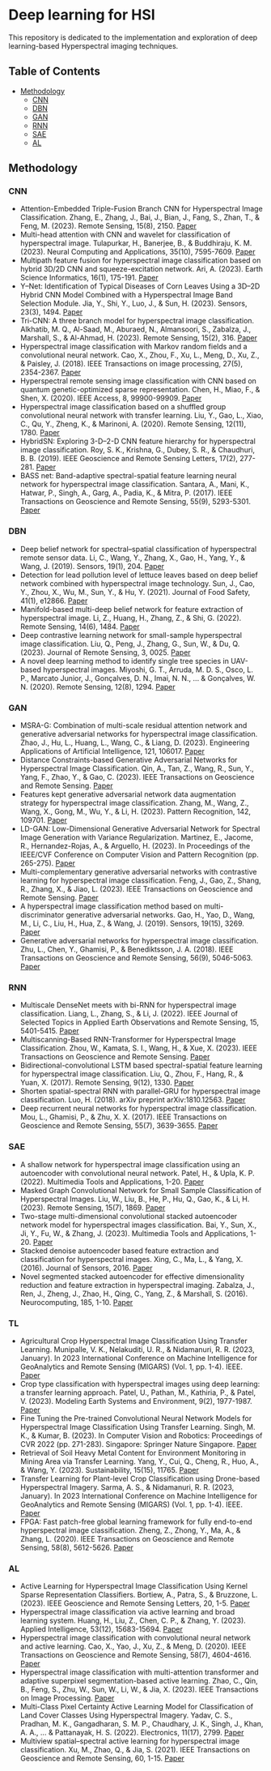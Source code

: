 # Deep learning for HSI 

This repository is dedicated to the implementation and exploration of deep learning-based Hyperspectral imaging techniques.

## Table of Contents

- [Methodology](#Methodology)
  - [CNN](#CNN)
  - [DBN](#DBN)
  - [GAN](#GAN)
  - [RNN](#RNN)
  - [SAE](#SAE)
  - [AL](#AL)

## Methodology
### CNN
- Attention-Embedded Triple-Fusion Branch CNN for Hyperspectral Image Classification. Zhang, E., Zhang, J., Bai, J., Bian, J., Fang, S., Zhan, T., & Feng, M. (2023). Remote Sensing, 15(8), 2150. [Paper](https://www.mdpi.com/2072-4292/15/8/2150)
- Multi-head attention with CNN and wavelet for classification of hyperspectral image. Tulapurkar, H., Banerjee, B., & Buddhiraju, K. M. (2023). Neural Computing and Applications, 35(10), 7595-7609. [Paper](https://link.springer.com/article/10.1007/s00521-022-08056-w)
- Multipath feature fusion for hyperspectral image classification based on hybrid 3D/2D CNN and squeeze-excitation network. Ari, A. (2023). Earth Science Informatics, 16(1), 175-191. [Paper](https://link.springer.com/article/10.1007/s12145-022-00929-x)
- Y–Net: Identification of Typical Diseases of Corn Leaves Using a 3D–2D Hybrid CNN Model Combined with a Hyperspectral Image Band Selection Module. Jia, Y., Shi, Y., Luo, J., & Sun, H. (2023).  Sensors, 23(3), 1494. [Paper](https://www.mdpi.com/1424-8220/23/3/1494)
- Tri-CNN: A three branch model for hyperspectral image classification. Alkhatib, M. Q., Al-Saad, M., Aburaed, N., Almansoori, S., Zabalza, J., Marshall, S., & Al-Ahmad, H. (2023). Remote Sensing, 15(2), 316. [Paper](https://www.mdpi.com/2072-4292/15/2/316)
- Hyperspectral image classification with Markov random fields and a convolutional neural network. Cao, X., Zhou, F., Xu, L., Meng, D., Xu, Z., & Paisley, J. (2018).  IEEE Transactions on image processing, 27(5), 2354-2367. [Paper](https://ieeexplore.ieee.org/abstract/document/8271995?casa_token=mw_PGeCVJPoAAAAA:7OZFdKbiabVAGmuqA3sxBxb3mJx6v_idye2mjr-35MGI31EMbbnYqJO0lT5UXMvKjEebgmJV_44)
- Hyperspectral remote sensing image classification with CNN based on quantum genetic-optimized sparse representation. Chen, H., Miao, F., & Shen, X. (2020). IEEE Access, 8, 99900-99909. [Paper](https://ieeexplore.ieee.org/abstract/document/9102316)
- Hyperspectral image classification based on a shuffled group convolutional neural network with transfer learning. Liu, Y., Gao, L., Xiao, C., Qu, Y., Zheng, K., & Marinoni, A. (2020).  Remote Sensing, 12(11), 1780. [Paper](https://www.mdpi.com/2072-4292/12/11/1780)
- HybridSN: Exploring 3-D–2-D CNN feature hierarchy for hyperspectral image classification. Roy, S. K., Krishna, G., Dubey, S. R., & Chaudhuri, B. B. (2019).  IEEE Geoscience and Remote Sensing Letters, 17(2), 277-281. [Paper](https://ieeexplore.ieee.org/abstract/document/8736016?casa_token=FozDjS84KHQAAAAA:3EWarYYhYPiicRDtmXkDJuBJKf9i96_9KSuNz3xYcQRwGtJbvpVLs8SkOLTCVcDiEGo7WbKZEjE)
- BASS net: Band-adaptive spectral-spatial feature learning neural network for hyperspectral image classification. Santara, A., Mani, K., Hatwar, P., Singh, A., Garg, A., Padia, K., & Mitra, P. (2017). IEEE Transactions on Geoscience and Remote Sensing, 55(9), 5293-5301. [Paper](https://ieeexplore.ieee.org/abstract/document/7938656?casa_token=RcwFltJfnRIAAAAA:TSyExi-ooE4JFVBfyEtRaupWakHMxAGYl2XTxV7a5mHLrLzrUoyf-A64WxlJcuoOty2s6kMr0PE)
### DBN
- Deep belief network for spectral–spatial classification of hyperspectral remote sensor data. Li, C., Wang, Y., Zhang, X., Gao, H., Yang, Y., & Wang, J. (2019).  Sensors, 19(1), 204. [Paper](https://www.mdpi.com/1424-8220/19/1/204)
- Detection for lead pollution level of lettuce leaves based on deep belief network combined with hyperspectral image technology. Sun, J., Cao, Y., Zhou, X., Wu, M., Sun, Y., & Hu, Y. (2021).  Journal of Food Safety, 41(1), e12866. [Paper](https://onlinelibrary.wiley.com/doi/full/10.1111/jfs.12866?casa_token=sdyleyKGyfgAAAAA%3Ab2sn_QyFvGLH_buDtFB2Ete0wVWCPK_LEwWZ9-Jz4hw9Gr74pgk93uOU_br-klp6jZzJYkrqADyg8I9Z)
- Manifold-based multi-deep belief network for feature extraction of hyperspectral image. Li, Z., Huang, H., Zhang, Z., & Shi, G. (2022).  Remote Sensing, 14(6), 1484. [Paper](https://www.mdpi.com/2072-4292/14/6/1484)
- Deep contrastive learning network for small-sample hyperspectral image classification. Liu, Q., Peng, J., Zhang, G., Sun, W., & Du, Q. (2023).  Journal of Remote Sensing, 3, 0025. [Paper](https://spj.science.org/doi/full/10.34133/remotesensing.0025)
- A novel deep learning method to identify single tree species in UAV-based hyperspectral images. Miyoshi, G. T., Arruda, M. D. S., Osco, L. P., Marcato Junior, J., Gonçalves, D. N., Imai, N. N., ... & Gonçalves, W. N. (2020). Remote Sensing, 12(8), 1294. [Paper](https://www.mdpi.com/2072-4292/12/8/1294)
### GAN
- MSRA-G: Combination of multi-scale residual attention network and generative adversarial networks for hyperspectral image classification. Zhao, J., Hu, L., Huang, L., Wang, C., & Liang, D. (2023). Engineering Applications of Artificial Intelligence, 121, 106017. [Paper](https://www.sciencedirect.com/science/article/pii/S0952197623002014?casa_token=1xHLKJAP7lwAAAAA:kYrwCEkMIKc2otHwH-UYGBt2ADUokh6pKpeO8GHZkVUsDlFhqSAY77c0DxCxXRE5KnZixxaNuSg)
- Distance Constraints-based Generative Adversarial Networks for Hyperspectral Image Classification. Qin, A., Tan, Z., Wang, R., Sun, Y., Yang, F., Zhao, Y., & Gao, C. (2023). IEEE Transactions on Geoscience and Remote Sensing. [Paper](https://ieeexplore.ieee.org/abstract/document/10122686?casa_token=7fMnY0oyA3YAAAAA:zG6NYErzxgFhWpbWpgpDZIMNsGj3y-gTUMYMzi3oPeVukqO--dX-24qjwMctbyYkJUNx7LakHng)
- Features kept generative adversarial network data augmentation strategy for hyperspectral image classification. Zhang, M., Wang, Z., Wang, X., Gong, M., Wu, Y., & Li, H. (2023).  Pattern Recognition, 142, 109701. [Paper](https://www.sciencedirect.com/science/article/pii/S0031320323003990?casa_token=053KxJsADqoAAAAA:yyFnelFXIO-NVnVkiVKjtGSTXCZQu0ICPUsxygqyCrcVBk6gVKhRUhr2I0p8UU-feBk6yWo3Ql4)
- LD-GAN: Low-Dimensional Generative Adversarial Network for Spectral Image Generation with Variance Regularization. Martinez, E., Jacome, R., Hernandez-Rojas, A., & Arguello, H. (2023).  In Proceedings of the IEEE/CVF Conference on Computer Vision and Pattern Recognition (pp. 265-275). [Paper](https://openaccess.thecvf.com/content/CVPR2023W/LatinX/html/Martinez_LD-GAN_Low-Dimensional_Generative_Adversarial_Network_for_Spectral_Image_Generation_With_CVPRW_2023_paper.html)
- Multi-complementary generative adversarial networks with contrastive learning for hyperspectral image classification. Feng, J., Gao, Z., Shang, R., Zhang, X., & Jiao, L. (2023).  IEEE Transactions on Geoscience and Remote Sensing. [Paper](https://ieeexplore.ieee.org/abstract/document/10225489?casa_token=1COGxqjhIssAAAAA:drlUFl2efT1iMlQr-aW5sgWfVrDZAD5vo3UmSBdmbX3zuDUrtXfXKJmkp7NFTS0_3-OKN3Pi1R0)
- A hyperspectral image classification method based on multi-discriminator generative adversarial networks. Gao, H., Yao, D., Wang, M., Li, C., Liu, H., Hua, Z., & Wang, J. (2019).  Sensors, 19(15), 3269. [Paper](https://www.mdpi.com/1424-8220/19/15/3269)
- Generative adversarial networks for hyperspectral image classification. Zhu, L., Chen, Y., Ghamisi, P., & Benediktsson, J. A. (2018). IEEE Transactions on Geoscience and Remote Sensing, 56(9), 5046-5063. [Paper](https://ieeexplore.ieee.org/abstract/document/8307247?casa_token=Z2s6WlNaurgAAAAA:BtIzwNvtANU33A1tdaLYRXdoiByorTbf6R9090dVKxoh7DU_NIO5wISH5gEOR4WYaJEWXJGzivY)
### RNN
- Multiscale DenseNet meets with bi-RNN for hyperspectral image classification. Liang, L., Zhang, S., & Li, J. (2022).  IEEE Journal of Selected Topics in Applied Earth Observations and Remote Sensing, 15, 5401-5415. [Paper](https://ieeexplore.ieee.org/abstract/document/9809814)
- Multiscanning-Based RNN-Transformer for Hyperspectral Image Classification. Zhou, W., Kamata, S. I., Wang, H., & Xue, X. (2023).  IEEE Transactions on Geoscience and Remote Sensing. [Paper](https://ieeexplore.ieee.org/abstract/document/10128846)
- Bidirectional-convolutional LSTM based spectral-spatial feature learning for hyperspectral image classification. Liu, Q., Zhou, F., Hang, R., & Yuan, X. (2017). Remote Sensing, 9(12), 1330. [Paper](https://www.mdpi.com/2072-4292/9/12/1330)
- Shorten spatial-spectral RNN with parallel-GRU for hyperspectral image classification. Luo, H. (2018).  arXiv preprint arXiv:1810.12563. [Paper](https://arxiv.org/abs/1810.12563)
- Deep recurrent neural networks for hyperspectral image classification. Mou, L., Ghamisi, P., & Zhu, X. X. (2017).  IEEE Transactions on Geoscience and Remote Sensing, 55(7), 3639-3655. [Paper](https://ieeexplore.ieee.org/abstract/document/7914752)
### SAE
- A shallow network for hyperspectral image classification using an autoencoder with convolutional neural network. Patel, H., & Upla, K. P. (2022).  Multimedia Tools and Applications, 1-20. [Paper](https://link.springer.com/article/10.1007/s11042-021-11422-w)
- Masked Graph Convolutional Network for Small Sample Classification of Hyperspectral Images. Liu, W., Liu, B., He, P., Hu, Q., Gao, K., & Li, H. (2023).  Remote Sensing, 15(7), 1869. [Paper](https://www.mdpi.com/2072-4292/15/7/1869)
- Two-stage multi-dimensional convolutional stacked autoencoder network model for hyperspectral images classification. Bai, Y., Sun, X., Ji, Y., Fu, W., & Zhang, J. (2023). Multimedia Tools and Applications, 1-20. [Paper](https://link.springer.com/article/10.1007/s11042-023-16456-w)
- Stacked denoise autoencoder based feature extraction and classification for hyperspectral images. Xing, C., Ma, L., & Yang, X. (2016).  Journal of Sensors, 2016. [Paper](https://www.hindawi.com/journals/js/2016/3632943/)
- Novel segmented stacked autoencoder for effective dimensionality reduction and feature extraction in hyperspectral imaging. Zabalza, J., Ren, J., Zheng, J., Zhao, H., Qing, C., Yang, Z., & Marshall, S. (2016).  Neurocomputing, 185, 1-10. [Paper](https://www.sciencedirect.com/science/article/abs/pii/S0925231215017798)
### TL
- Agricultural Crop Hyperspectral Image Classification Using Transfer Learning. Munipalle, V. K., Nelakuditi, U. R., & Nidamanuri, R. R. (2023, January). In 2023 International Conference on Machine Intelligence for GeoAnalytics and Remote Sensing (MIGARS) (Vol. 1, pp. 1-4). IEEE. [Paper](https://ieeexplore.ieee.org/abstract/document/10064595)
- Crop type classification with hyperspectral images using deep learning: a transfer learning approach. Patel, U., Pathan, M., Kathiria, P., & Patel, V. (2023). Modeling Earth Systems and Environment, 9(2), 1977-1987. [Paper](https://link.springer.com/article/10.1007/s40808-022-01608-y)
- Fine Tuning the Pre-trained Convolutional Neural Network Models for Hyperspectral Image Classification Using Transfer Learning. Singh, M. K., & Kumar, B. (2023).  In Computer Vision and Robotics: Proceedings of CVR 2022 (pp. 271-283). Singapore: Springer Nature Singapore. [Paper](https://link.springer.com/chapter/10.1007/978-981-19-7892-0_21)
- Retrieval of Soil Heavy Metal Content for Environment Monitoring in Mining Area via Transfer Learning. Yang, Y., Cui, Q., Cheng, R., Huo, A., & Wang, Y. (2023). Sustainability, 15(15), 11765. [Paper](https://www.mdpi.com/2071-1050/15/15/11765)
- Transfer Learning for Plant-level Crop Classification using Drone-based Hyperspectral Imagery. Sarma, A. S., & Nidamanuri, R. R. (2023, January).  In 2023 International Conference on Machine Intelligence for GeoAnalytics and Remote Sensing (MIGARS) (Vol. 1, pp. 1-4). IEEE. [Paper](https://ieeexplore.ieee.org/abstract/document/10064501)
- FPGA: Fast patch-free global learning framework for fully end-to-end hyperspectral image classification. Zheng, Z., Zhong, Y., Ma, A., & Zhang, L. (2020).  IEEE Transactions on Geoscience and Remote Sensing, 58(8), 5612-5626. [Paper](https://ieeexplore.ieee.org/abstract/document/9007624)

### AL
- Active Learning for Hyperspectral Image Classification Using Kernel Sparse Representation Classifiers. Bortiew, A., Patra, S., & Bruzzone, L. (2023).  IEEE Geoscience and Remote Sensing Letters, 20, 1-5. [Paper](https://ieeexplore.ieee.org/abstract/document/10091541)
- Hyperspectral image classification via active learning and broad learning system. Huang, H., Liu, Z., Chen, C. P., & Zhang, Y. (2023).  Applied Intelligence, 53(12), 15683-15694. [Paper](https://link.springer.com/article/10.1007/s10489-021-02805-5)
- Hyperspectral image classification with convolutional neural network and active learning. Cao, X., Yao, J., Xu, Z., & Meng, D. (2020).  IEEE Transactions on Geoscience and Remote Sensing, 58(7), 4604-4616. [Paper](https://ieeexplore.ieee.org/abstract/document/8978543)
- Hyperspectral image classification with multi-attention transformer and adaptive superpixel segmentation-based active learning. Zhao, C., Qin, B., Feng, S., Zhu, W., Sun, W., Li, W., & Jia, X. (2023).  IEEE Transactions on Image Processing. [Paper](https://ieeexplore.ieee.org/abstract/document/10167502)
- Multi-Class Pixel Certainty Active Learning Model for Classification of Land Cover Classes Using Hyperspectral Imagery. Yadav, C. S., Pradhan, M. K., Gangadharan, S. M. P., Chaudhary, J. K., Singh, J., Khan, A. A., ... & Pattanayak, H. S. (2022).  Electronics, 11(17), 2799. [Paper](https://www.mdpi.com/2079-9292/11/17/2799)
- Multiview spatial–spectral active learning for hyperspectral image classification. Xu, M., Zhao, Q., & Jia, S. (2021).  IEEE Transactions on Geoscience and Remote Sensing, 60, 1-15. [Paper](https://ieeexplore.ieee.org/abstract/document/9491794)


